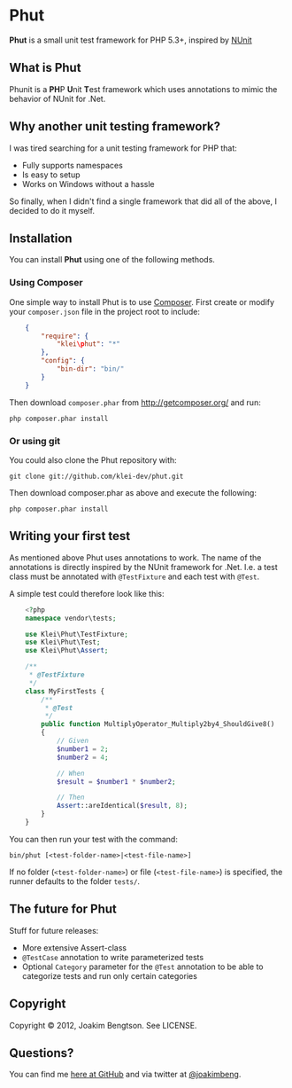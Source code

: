 Phut
======

**Phut** is a small unit test framework for PHP 5.3+, inspired by [NUnit](http://nunit.org)

What is Phut
--------------

Phunit is a **PH**P **U**nit **T**est framework which uses annotations to mimic the behavior of NUnit for .Net.

Why another unit testing framework?
-----------------------------------

I was tired searching for a unit testing framework for PHP that:

  * Fully supports namespaces
  * Is easy to setup
  * Works on Windows without a hassle

So finally, when I didn't find a single framework that did all of the above, I decided to do it myself.

Installation
---------------

You can install **Phut** using one of the following methods.

### Using Composer

One simple way to install Phut is to use [Composer](http://getcomposer.org/). First create or modify your ```composer.json``` file in the project root to include:

```json
    {
        "require": {
            "klei\phut": "*"
        },
        "config": {
            "bin-dir": "bin/"
        }
    }
```

Then download ```composer.phar``` from http://getcomposer.org/ and run:

    php composer.phar install

### Or using git

You could also clone the Phut repository with:

    git clone git://github.com/klei-dev/phut.git

Then download composer.phar as above and execute the following:

    php composer.phar install


Writing your first test
-----------------------

As mentioned above Phut uses annotations to work. The name of the annotations is directly inspired by the NUnit framework for .Net. I.e. a test class must be annotated with ```@TestFixture``` and each test with ```@Test```.

A simple test could therefore look like this:

```php
    <?php
    namespace vendor\tests;

    use Klei\Phut\TestFixture;
    use Klei\Phut\Test;
    use Klei\Phut\Assert;

    /**
     * @TestFixture
     */
    class MyFirstTests {
    	/**
    	 * @Test
    	 */
    	public function MultiplyOperator_Multiply2by4_ShouldGive8()
    	{
    		// Given
    		$number1 = 2;
    		$number2 = 4;

    		// When
    		$result = $number1 * $number2;

    		// Then
    		Assert::areIdentical($result, 8);
    	}
    }
```

You can then run your test with the command:

    bin/phut [<test-folder-name>|<test-file-name>]

If no folder (```<test-folder-name>```) or file (```<test-file-name>```) is specified, the runner defaults to the folder ```tests/```.

The future for Phut
-------------------

Stuff for future releases:

* More extensive Assert-class
* ```@TestCase``` annotation to write parameterized tests
* Optional ```Category``` parameter for the ```@Test``` annotation to be able to categorize tests and run only certain categories

Copyright
---------

Copyright © 2012, Joakim Bengtson. See LICENSE.

Questions?
----------

You can find me [here at GitHub](http://github.com/joakimbeng) and via twitter at [@joakimbeng](http://twitter.com/joakimbeng).